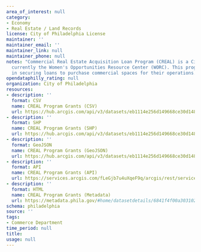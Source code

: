 ```yaml
---
area_of_interest: null
category:
- Economy
- Real Estate / Land Records
license: City of Philadelphia License
maintainer: ''
maintainer_email: ''
maintainer_link: null
maintainer_phone: null
notes: "Commercial Real Estate Acquisition Loan Program (CREAL) is a City of Philadelphia program administered through a CDFI, 
  currently the Women's Opportunities Resource Center (WORC). This program is designed to assist undercapitalized business owners 
  in securing loans to purchase commercial spaces for their operations."
opendataphilly_rating: null
organization: City of Philadelphia
resources:
- description: ''
  format: CSV
  name: CREAL Program Grants (CSV)
  url: https://hub.arcgis.com/api/v3/datasets/eb1114e256d149668ce30d1488297e97_0/downloads/data?format=csv&spatialRefId=3857&where=1%3D1
- description: ''
  format: SHP
  name: CREAL Program Grants (SHP)
  url: https://hub.arcgis.com/api/v3/datasets/eb1114e256d149668ce30d1488297e97_0/downloads/data?format=shp&spatialRefId=3857&where=1%3D1
- description: ''
  format: GeoJSON
  name: CREAL Program Grants (GeoJSON)
  url: https://hub.arcgis.com/api/v3/datasets/eb1114e256d149668ce30d1488297e97_0/downloads/data?format=geojson&spatialRefId=4326&where=1%3D1
- description: ''
  format: API
  name: CREAL Program Grants (API)
  url: https://services.arcgis.com/fLeGjb7u4uXqeF9q/arcgis/rest/services/commercial_real_estate_acquisition_loan_program/FeatureServer/0/query?outFields=*&where=1%3D1
- description: ''
  format: HTML
  name: CREAL Program Grants (Metadata)
  url: https://metadata.phila.gov/#home/datasetdetails/6841f4f00a303102cebacd0f/representationdetails/6841f4f00a303102cebacd27/
schema: philadelphia
source: ''
tags:
- Commerce Department
time_period: null
title: 
usage: null
---
```


